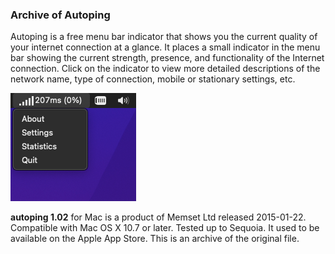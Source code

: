 ### Archive of Autoping

Autoping is a free menu bar indicator that shows you the current quality of your internet connection at a glance. It places a small indicator in the menu bar showing the current strength, presence, and functionality of the Internet connection. Click on the indicator to view more detailed descriptions of the network name, type of connection, mobile or stationary settings, etc.

![](images/2022-03-09-22-46-39-image.png)

**autoping 1.02** for Mac is a product of Memset Ltd released 2015-01-22. Compatible with Mac OS X 10.7 or later. Tested up to Sequoia. It used to be available on the Apple App Store. This is an archive of the original file.


